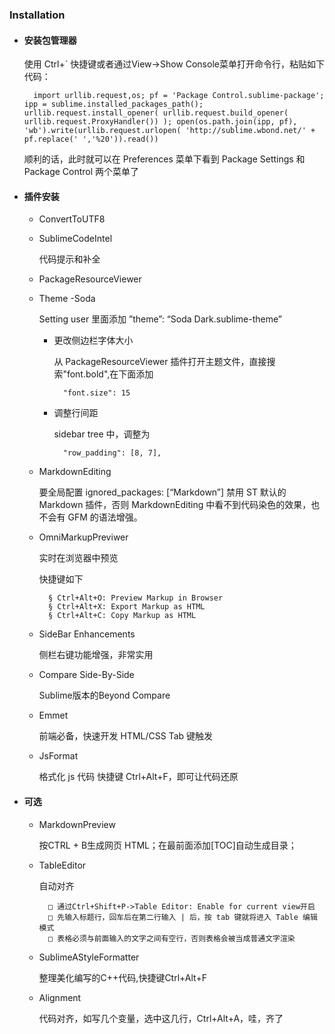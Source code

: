 ### Installation

- #### 安装包管理器

    使用 Ctrl+` 快捷键或者通过View->Show Console菜单打开命令行，粘贴如下代码：

        import urllib.request,os; pf = 'Package Control.sublime-package'; ipp = sublime.installed_packages_path(); urllib.request.install_opener( urllib.request.build_opener( urllib.request.ProxyHandler()) ); open(os.path.join(ipp, pf), 'wb').write(urllib.request.urlopen( 'http://sublime.wbond.net/' + pf.replace(' ','%20')).read())

    顺利的话，此时就可以在 Preferences 菜单下看到 Package Settings 和 Package Control 两个菜单了
    
- ####  插件安装

    + ConvertToUTF8
    
    + SublimeCodeIntel
    
        代码提示和补全
    
    + PackageResourceViewer
    
    + Theme -Soda

        Setting user 里面添加 ”theme”: “Soda Dark.sublime-theme”

        * 更改侧边栏字体大小

            从 PackageResourceViewer 插件打开主题文件，直接搜索"font.bold",在下面添加

                "font.size": 15

        * 调整行间距

            sidebar tree 中，调整为

                "row_padding": [8, 7],
    
    + MarkdownEditing

        要全局配置 ignored_packages: [“Markdown”] 禁用 ST 默认的 Markdown 插件，否则 MarkdownEditing 中看不到代码染色的效果，也不会有 GFM 的语法增强。
    
    + OmniMarkupPreviwer

        实时在浏览器中预览

        快捷键如下

            § Ctrl+Alt+O: Preview Markup in Browser
            § Ctrl+Alt+X: Export Markup as HTML
            § Ctrl+Alt+C: Copy Markup as HTML

    + SideBar Enhancements

        侧栏右键功能增强，非常实用
    
    + Compare Side-By-Side

        Sublime版本的Beyond Compare
    
    + Emmet

        前端必备，快速开发 HTML/CSS
            Tab 键触发
    
    + JsFormat

        格式化 js 代码
            快捷键 Ctrl+Alt+F，即可让代码还原

    
- #### 可选

    + MarkdownPreview

        按CTRL + B生成网页 HTML；在最前面添加[TOC]自动生成目录；
    
    + TableEditor

        自动对齐

            □ 通过Ctrl+Shift+P->Table Editor: Enable for current view开启
            □ 先输入标题行，回车后在第二行输入 | 后，按 tab 键就将进入 Table 编辑模式
            □ 表格必须与前面输入的文字之间有空行，否则表格会被当成普通文字渲染
    
    + SublimeAStyleFormatter

        整理美化编写的C++代码,快捷键Ctrl+Alt+F
    
    + Alignment

        代码对齐，如写几个变量，选中这几行，Ctrl+Alt+A，哇，齐了

